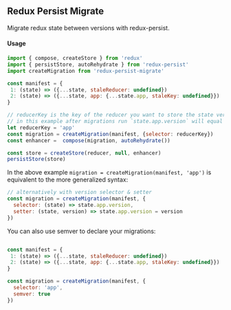 ## Redux Persist Migrate

Migrate redux state between versions with redux-persist.

#### Usage
```js
import { compose, createStore } from 'redux'
import { persistStore, autoRehydrate } from 'redux-persist'
import createMigration from 'redux-persist-migrate'

const manifest = {
 1: (state) => ({...state, staleReducer: undefined})
 2: (state) => ({...state, app: {...state.app, staleKey: undefined}})
}

// reducerKey is the key of the reducer you want to store the state version in
// in this example after migrations run `state.app.version` will equal `2`
let reducerKey = 'app'
const migration = createMigration(manifest, {selector: reducerKey})
const enhancer =  compose(migration, autoRehydrate())

const store = createStore(reducer, null, enhancer)
persistStore(store)
```

In the above example `migration = createMigration(manifest, 'app')` is equivalent to the more generalized syntax:
```js
// alternatively with version selector & setter
const migration = createMigration(manifest, {
  selector: (state) => state.app.version,
  setter: (state, version) => state.app.version = version
})
```

You can also use semver to declare your migrations:
```js

const manifest = {
 1: (state) => ({...state, staleReducer: undefined})
 2: (state) => ({...state, app: {...state.app, staleKey: undefined}})
}

const migration = createMigration(manifest, {
  selector: 'app',
  semver: true
})
```
